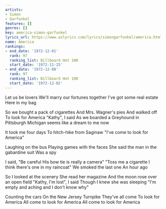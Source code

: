 ```yaml
---
artists:
- Simon
- Garfunkel
features: []
genres: []
key: america-simon-garfunkel
lyrics_url: https://www.azlyrics.com/lyrics/simongarfunkel/america.html
name: America
rankings:
- end_date: '1972-12-01'
  rank: 97
  ranking_list: Billboard Hot 100
  start_date: '1972-11-25'
- end_date: '1972-12-08'
  rank: 97
  ranking_list: Billboard Hot 100
  start_date: '1972-12-02'
---
```


Let us be lovers
We'll marry our fortunes together
I've got some real estate
Here in my bag

So we bought a pack of cigarettes
And Mrs. Wagner's pies
And walked off
To look for America
"Kathy", I said
As we boarded a Greyhound in Pittsburgh
Michigan seems like a dream to me now

It took me four days
To hitch-hike from Saginaw
"I've come to look for America"

Laughing on the bus
Playing games with the faces
She said the man in the gabardine suit
Was a spy

I said, "Be careful
His bow tie is really a camera"
"Toss me a cigarette
I think there's one in my raincoat"
We smoked the last one
An hour ago

So I looked at the scenery
She read her magazine
And the moon rose over an open field
"Kathy, I'm lost", I said
Though I knew she was sleeping
"I'm empty and aching and
I don't know why"

Counting the cars
On the New Jersey Turnpike
They've all come
To look for America
All come to look for America
All come to look for America



